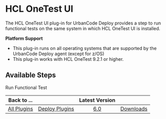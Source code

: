 
HCL OneTest UI
==============

The HCL OneTest UI plug-in for UrbanCode Deploy provides a step to run functional tests on the same system in which HCL OneTest UI is installed.

**Platform Support**
* This plug-in runs on all operating systems that are supported by the UrbanCode Deploy agent (except for z/OS)
* This plug-in works with HCL OneTest 9.2.1 or higher.


Available Steps
---------------

Run Functional Test



|Back to ...||Latest Version||
| :---: | :---: | :---: | :---: |
|[All Plugins](../../index.md)|[Deploy Plugins](../README.md)|[6.0](https://raw.githubusercontent.com/UrbanCode/IBM-UCD-PLUGINS/main/files/HCLOneTestUI/HOT-UI-UCD-FunctionalTest-6.0.zip)|[Downloads](downloads.md)|
